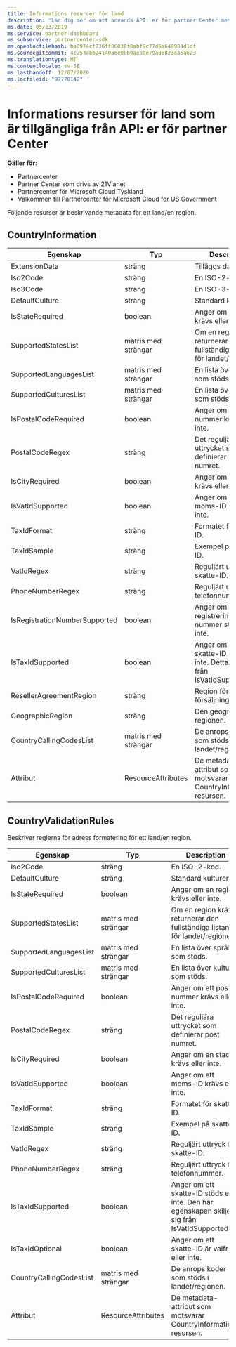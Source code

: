 ```yaml
---
title: Informations resurser för land
description: 'Lär dig mer om att använda API: er för partner Center med information om land och beskrivande metadata för ett särskilt land eller en region.'
ms.date: 05/23/2019
ms.service: partner-dashboard
ms.subservice: partnercenter-sdk
ms.openlocfilehash: ba0974cf736ff86038f8abf9c77d6a648984d1df
ms.sourcegitcommit: 4c253abb24140a6e00b0aea8e79a08823ea5a623
ms.translationtype: MT
ms.contentlocale: sv-SE
ms.lasthandoff: 12/07/2020
ms.locfileid: "97770142"
---
```

# <a name="country-information-resources-available-from-partner-center-apis"></a>Informations resurser för land som är tillgängliga från API: er för partner Center

**Gäller för:**

- Partnercenter
- Partner Center som drivs av 21Vianet
- Partnercenter för Microsoft Cloud Tyskland
- Välkommen till Partnercenter för Microsoft Cloud for US Government

Följande resurser är beskrivande metadata för ett land/en region.

## <a name="countryinformation"></a>CountryInformation

| Egenskap                      | Typ               | Description                                                                                        |
|-------------------------------|--------------------|----------------------------------------------------------------------------------------------------|
| ExtensionData                 | sträng             | Tilläggs data.                                                                                |
| Iso2Code                      | sträng             | En ISO-2-kod.                                                                                     |
| Iso3Code                      | sträng             | En ISO-3-kod.                                                                                     |
| DefaultCulture                | sträng             | Standard kulturen.                                                                               |
| IsStateRequired               | boolean            | Anger om en region krävs eller inte.                                             |
| SupportedStatesList           | matris med strängar   | Om en region krävs returnerar den fullständiga listan för landet/regionen.                    |
| SupportedLanguagesList        | matris med strängar   | En lista över språk som stöds.                                                                     |
| SupportedCulturesList         | matris med strängar   | En lista över kulturer som stöds.                                                                      |
| IsPostalCodeRequired          | boolean            | Anger om ett post nummer krävs eller inte.                                    |
| PostalCodeRegex               | sträng             | Det reguljära uttrycket som definierar post numret.                                          |
| IsCityRequired                | boolean            | Anger om en stad krävs eller inte.                                                       |
| IsVatIdSupported              | boolean            | Anger om ett moms-ID krävs eller inte.                                                     |
| TaxIdFormat                   | sträng             | Formatet för skatte-ID.                                                                                 |
| TaxIdSample                   | sträng             | Exempel på skatte-ID.                                                                                 |
| VatIdRegex                    | sträng             | Reguljärt uttryck för skatte-ID.                                                                     |
| PhoneNumberRegex              | sträng             | Reguljärt uttryck för telefonnummer.                                                               |
| IsRegistrationNumberSupported | boolean            | Anger om ett registrerings nummer stöds eller inte.                                       |
| IsTaxIdSupported              | boolean            | Anger om ett skatte-ID stöds eller inte. Detta skiljer sig från IsVatIdSupported. |
| ResellerAgreementRegion       | sträng             | Region för åter försäljnings avtal.                                                                     |
| GeographicRegion              | sträng             | Den geografiska regionen.                                                                             |
| CountryCallingCodesList       | matris med strängar   | De anrops koder som stöds i landet/regionen.                                                 |
| Attribut                    | ResourceAttributes | De metadata-attribut som motsvarar CountryInformation-resursen.                          |

## <a name="countryvalidationrules"></a>CountryValidationRules

Beskriver reglerna för adress formatering för ett land/en region.

| Egenskap                | Typ               | Description                                                                                        |
|-------------------------|--------------------|----------------------------------------------------------------------------------------------------|
| Iso2Code                | sträng             | En ISO-2-kod.                                                                                     |
| DefaultCulture          | sträng             | Standard kulturen.                                                                               |
| IsStateRequired         | boolean            | Anger om en region krävs eller inte.                                             |
| SupportedStatesList     | matris med strängar   | Om en region krävs returnerar den fullständiga listan för landet/regionen.                    |
| SupportedLanguagesList  | matris med strängar   | En lista över språk som stöds.                                                                     |
| SupportedCulturesList   | matris med strängar   | En lista över kulturer som stöds.                                                                      |
| IsPostalCodeRequired    | boolean            | Anger om ett post nummer krävs eller inte.                                    |
| PostalCodeRegex         | sträng             | Det reguljära uttrycket som definierar post numret.                                          |
| IsCityRequired          | boolean            | Anger om en stad krävs eller inte.                                                       |
| IsVatIdSupported        | boolean            | Anger om ett moms-ID krävs eller inte.                                                     |
| TaxIdFormat             | sträng             | Formatet för skatte-ID.                                                                                 |
| TaxIdSample             | sträng             | Exempel på skatte-ID.                                                                                 |
| VatIdRegex              | sträng             | Reguljärt uttryck för skatte-ID.                                                                     |
| PhoneNumberRegex        | sträng             | Reguljärt uttryck för telefonnummer.                                                               |
| IsTaxIdSupported        | boolean            | Anger om ett skatte-ID stöds eller inte. Den här egenskapen skiljer sig från IsVatIdSupported. |
| IsTaxIdOptional         | boolean            | Anger om ett skatte-ID är valfritt eller inte.                                                     |
| CountryCallingCodesList | matris med strängar   | De anrops koder som stöds i landet/regionen.                                                 |
| Attribut              | ResourceAttributes | De metadata-attribut som motsvarar CountryInformation-resursen.                          |
